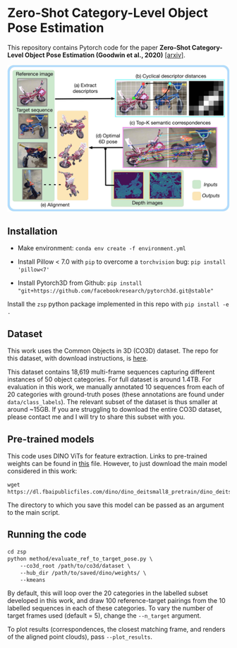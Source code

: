 # Zero-Shot Category-Level Object Pose Estimation

This repository contains Pytorch code for the paper **Zero-Shot Category-Level Object Pose Estimation (Goodwin et al., 2020)** [[arxiv]](https://arxiv.org/abs/2204.03635).

![alt text](main.jpg?raw=true "Zero-Shot Category-Level Object Pose Estimation")

## Installation
* Make environment:
`conda env create -f environment.yml`

* Install Pillow < 7.0 with `pip` to overcome a `torchvision` bug:
`pip install 'pillow<7'`

* Install Pytorch3D from Github:
`pip install "git+https://github.com/facebookresearch/pytorch3d.git@stable"`

Install the `zsp` python package implemented in this repo with `pip install -e .`

## Dataset
This work uses the Common Objects in 3D (CO3D) dataset. The repo for this dataset, with download instructions, is [here](https://github.com/facebookresearch/co3d). 

This dataset contains 18,619 multi-frame sequences capturing different instances of 50 object categories. For full dataset is around 1.4TB. For evaluation in this work, we manually annotated 10 sequences from each of 20 categories with ground-truth poses (these annotations are found under `data/class_labels`). The relevant subset of the dataset is thus smaller at around ~15GB. If you are struggling to download the entire CO3D dataset, please contact me and I will try to share this subset with you.

## Pre-trained models
This code uses DINO ViTs for feature extraction. Links to pre-trained weights can be found in [this](https://github.com/facebookresearch/dino/blob/main/hubconf.py) file. However, to just download the main model considered in this work:
```
wget https://dl.fbaipublicfiles.com/dino/dino_deitsmall8_pretrain/dino_deitsmall8_pretrain.pth
```
The directory to which you save this model can be passed as an argument to the main script.

## Running the code
```
cd zsp
python method/evaluate_ref_to_target_pose.py \
    --co3d_root /path/to/co3d/dataset \
    --hub_dir /path/to/saved/dino/weights/ \
    --kmeans 
```
By default, this will loop over the 20 categories in the labelled subset developed in this work, and draw 100 reference-target pairings from the 10 labelled sequences in each of these categories. To vary the number of target frames used (default = 5), change the `--n_target` argument.

To plot results (correspondences, the closest matching frame, and renders of the aligned point clouds), pass `--plot_results`.
